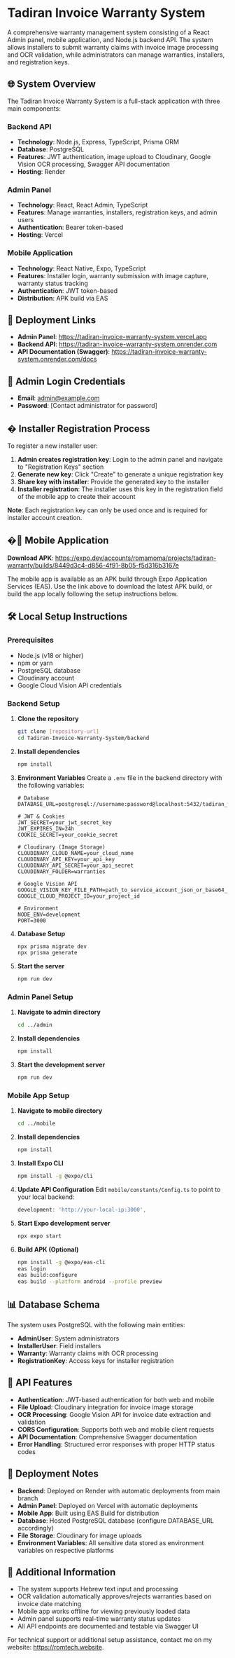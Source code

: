 # Tadiran Invoice Warranty System

A comprehensive warranty management system consisting of a React Admin panel, mobile application, and Node.js backend API. The system allows installers to submit warranty claims with invoice image processing and OCR validation, while administrators can manage warranties, installers, and registration keys.

## 🌐 System Overview

The Tadiran Invoice Warranty System is a full-stack application with three main components:

### **Backend API**
- **Technology**: Node.js, Express, TypeScript, Prisma ORM
- **Database**: PostgreSQL
- **Features**: JWT authentication, image upload to Cloudinary, Google Vision OCR processing, Swagger API documentation
- **Hosting**: Render

### **Admin Panel**
- **Technology**: React, React Admin, TypeScript
- **Features**: Manage warranties, installers, registration keys, and admin users
- **Authentication**: Bearer token-based
- **Hosting**: Vercel

### **Mobile Application**
- **Technology**: React Native, Expo, TypeScript
- **Features**: Installer login, warranty submission with image capture, warranty status tracking
- **Authentication**: JWT token-based
- **Distribution**: APK build via EAS

## 🔗 Deployment Links

- **Admin Panel**: https://tadiran-invoice-warranty-system.vercel.app
- **Backend API**: https://tadiran-invoice-warranty-system.onrender.com
- **API Documentation (Swagger)**: https://tadiran-invoice-warranty-system.onrender.com/docs


## 🔐 Admin Login Credentials

- **Email**: admin@example.com
- **Password**: [Contact administrator for password]

## � Installer Registration Process

To register a new installer user:
1. **Admin creates registration key**: Login to the admin panel and navigate to "Registration Keys" section
2. **Generate new key**: Click "Create" to generate a unique registration key
3. **Share key with installer**: Provide the generated key to the installer
4. **Installer registration**: The installer uses this key in the registration field of the mobile app to create their account

**Note**: Each registration key can only be used once and is required for installer account creation.

## �📱 Mobile Application

**Download APK**: https://expo.dev/accounts/romamoma/projects/tadiran-warranty/builds/8449d3c4-d856-4f91-8b05-f5d316b3167e

The mobile app is available as an APK build through Expo Application Services (EAS). Use the link above to download the latest APK build, or build the app locally following the setup instructions below.

## 🛠 Local Setup Instructions

### Prerequisites
- Node.js (v18 or higher)
- npm or yarn
- PostgreSQL database
- Cloudinary account
- Google Cloud Vision API credentials

### Backend Setup

1. **Clone the repository**
   ```bash
   git clone [repository-url]
   cd Tadiran-Invoice-Warranty-System/backend
   ```

2. **Install dependencies**
   ```bash
   npm install
   ```

3. **Environment Variables**
   Create a `.env` file in the backend directory with the following variables:
   ```env
   # Database
   DATABASE_URL=postgresql://username:password@localhost:5432/tadiran_warranty

   # JWT & Cookies
   JWT_SECRET=your_jwt_secret_key
   JWT_EXPIRES_IN=24h
   COOKIE_SECRET=your_cookie_secret

   # Cloudinary (Image Storage)
   CLOUDINARY_CLOUD_NAME=your_cloud_name
   CLOUDINARY_API_KEY=your_api_key
   CLOUDINARY_API_SECRET=your_api_secret
   CLOUDINARY_FOLDER=warranties

   # Google Vision API
   GOOGLE_VISION_KEY_FILE_PATH=path_to_service_account_json_or_base64_encoded_credentials
   GOOGLE_CLOUD_PROJECT_ID=your_project_id

   # Environment
   NODE_ENV=development
   PORT=3000
   ```

4. **Database Setup**
   ```bash
   npx prisma migrate dev
   npx prisma generate
   ```


5. **Start the server**
   ```bash
   npm run dev
   ```

### Admin Panel Setup

1. **Navigate to admin directory**
   ```bash
   cd ../admin
   ```

2. **Install dependencies**
   ```bash
   npm install
   ```


4. **Start the development server**
   ```bash
   npm run dev
   ```

### Mobile App Setup

1. **Navigate to mobile directory**
   ```bash
   cd ../mobile
   ```

2. **Install dependencies**
   ```bash
   npm install
   ```

3. **Install Expo CLI**
   ```bash
   npm install -g @expo/cli
   ```

4. **Update API Configuration**
   Edit `mobile/constants/Config.ts` to point to your local backend:
   ```typescript
   development: 'http://your-local-ip:3000',
   ```

5. **Start Expo development server**
   ```bash
   npx expo start
   ```

6. **Build APK (Optional)**
   ```bash
   npm install -g @expo/eas-cli
   eas login
   eas build:configure
   eas build --platform android --profile preview
   ```

## 📊 Database Schema

The system uses PostgreSQL with the following main entities:
- **AdminUser**: System administrators
- **InstallerUser**: Field installers
- **Warranty**: Warranty claims with OCR processing
- **RegistrationKey**: Access keys for installer registration

## 🔧 API Features

- **Authentication**: JWT-based authentication for both web and mobile
- **File Upload**: Cloudinary integration for invoice image storage
- **OCR Processing**: Google Vision API for invoice date extraction and validation
- **CORS Configuration**: Supports both web and mobile client requests
- **API Documentation**: Comprehensive Swagger documentation
- **Error Handling**: Structured error responses with proper HTTP status codes

## 🚀 Deployment Notes

- **Backend**: Deployed on Render with automatic deployments from main branch
- **Admin Panel**: Deployed on Vercel with automatic deployments
- **Mobile App**: Built using EAS Build for distribution
- **Database**: Hosted PostgreSQL database (configure DATABASE_URL accordingly)
- **File Storage**: Cloudinary for image uploads
- **Environment Variables**: All sensitive data stored as environment variables on respective platforms

## 📝 Additional Information

- The system supports Hebrew text input and processing
- OCR validation automatically approves/rejects warranties based on invoice date matching
- Mobile app works offline for viewing previously loaded data
- Admin panel supports real-time warranty status updates
- All API endpoints are documented and testable via Swagger UI

For technical support or additional setup assistance,
contact me on my website: https://romtech.website.
